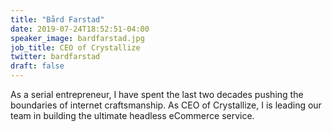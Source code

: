 ```yaml
---
title: "Bård Farstad"
date: 2019-07-24T18:52:51-04:00
speaker_image: bardfarstad.jpg
job_title: CEO of Crystallize
twitter: bardfarstad
draft: false
---
```


As a serial entrepreneur, I have spent the last two decades pushing the boundaries of internet craftsmanship. As CEO of Crystallize, I is leading our team in building the ultimate headless eCommerce service.

